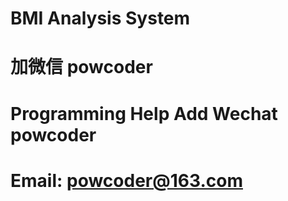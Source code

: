 # BMI Analysis System
# 加微信 powcoder

# Programming Help Add Wechat powcoder

# Email: powcoder@163.com


